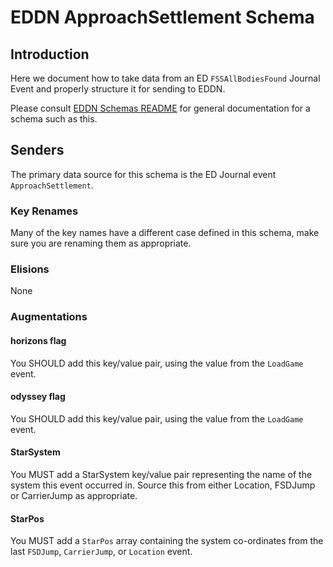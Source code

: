 # EDDN ApproachSettlement Schema

## Introduction
Here we document how to take data from an ED `FSSAllBodiesFound` Journal 
Event and properly structure it for sending to EDDN.

Please consult [EDDN Schemas README](./README-EDDN-schemas.md) for general
documentation for a schema such as this.

## Senders
The primary data source for this schema is the ED Journal event 
`ApproachSettlement`.

### Key Renames
Many of the key names have a different case defined in this schema, make 
sure you are renaming them as appropriate.

### Elisions
None

### Augmentations
#### horizons flag
You SHOULD add this key/value pair, using the value from the `LoadGame` event.

#### odyssey flag
You SHOULD add this key/value pair, using the value from the `LoadGame` event.

#### StarSystem

You MUST add a StarSystem key/value pair representing the name of the system this event occurred in. Source this from either Location, FSDJump or CarrierJump as appropriate.

#### StarPos
You MUST add a `StarPos` array containing the system co-ordinates from the last `FSDJump`, `CarrierJump`, or `Location` event.

